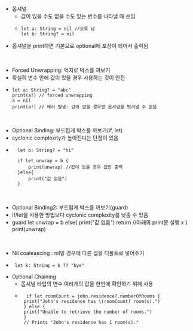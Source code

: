 
- 옵셔널
  - 값이 있을 수도 없을 수도 있는 변수를 나타낼 때 쓰임
  -     let a: String = nil //오류 남
        let b: String? = nil 
-  옵셔널을 print하면 기본으로 optional에 포장이 되어서 출력됨
<br>

- Forced Unwrapping: 억지로 박스를 까보기
- 확실히 변수 안에 값이 있을 경우 사용하는 것이 안전
-     let a: String? = "abc"
      print(a!) // forced unwrapping 
      a = nil
      print(a!) // 에러 발생: 값이 없을 경우엔 옵셔널을 벗겨낼 수 없음

<br>

- Optional Binding: 부드럽게 박스를 까보기(if, let)
- cyclonic complexity가 높아진다는 단점이 있음
-       let b: String? = "hi"
        
        if let unwrap = b {
            print(unwrap) //값이 있을 경우 값만 출력
        }else{
            print("값 없음")
        }


<br>

- Optional Binding2: 부드럽게 박스를 까보기(guard)
- if/let을 사용한 방법보다 cyclonic complexity를 낮출 수 있음
-    
    guard let unwrap = b else{
            print("값 없음")
            return //아래의 print문 실행 x 
        }
        print(unwrap)

<br>

- Nil coaleascing : nil일 경우에 다른 값을 디폴트로 넣어주기 
-      let k: String = b ?? "bye"

- Optional Chaining
  - 옵셔널 타입의 변수 여러개의 값을 한번에 확인하기 위해 사용 
  -       if let roomCount = john.residence?.numberOfRooms {
         print("John's residence has \(roomCount) room(s).")
         } else {
         print("Unable to retrieve the number of rooms.")
         }
         // Prints "John's residence has 1 room(s)."

